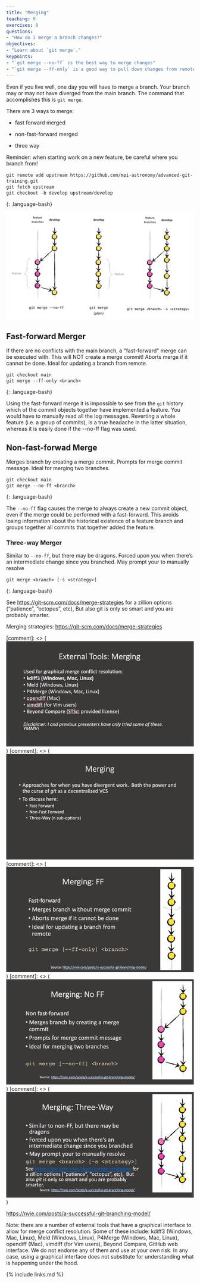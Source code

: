 ```yaml
---
title: "Merging"
teaching: 0
exercises: 0
questions:
- "How do I merge a branch changes?"
objectives:
- "Learn about `git merge`."
keypoints:
- "`git merge --no-ff` is the best way to merge changes"
- "`git merge --ff-only` is a good way to pull down changes from remote"
---
```


Even if you live well, one day you will have to merge a branch. Your branch may or may not have diverged from the main branch. The command that accomplishes this is `git merge`.

There are 3 ways to merge:

- fast forward merged

- non-fast-forward merged

- three way


Reminder: when starting work on a new feature, be careful where you branch from!

~~~
git remote add upstream https://github.com/mpi-astronomy/advanced-git-training.git
git fetch upstream
git checkout -b develop upstream/develop
~~~
{: .language-bash}

![Merging 1](../fig/09-merging.png)


## Fast-forward Merger

If there are no conflicts with the main branch, a "fast-forward" merge can be executed with. This will NOT create a merge commit! Aborts merge if it cannot be done.
Ideal for updating a branch from remote.

~~~
git checkout main
git merge --ff-only <branch>
~~~
{: .language-bash}

Using the fast-forward merge it is impossible to see from the `git` history which of the commit objects together have implemented a feature. You would have to manually read all the log messages. Reverting a whole feature (i.e. a group of commits), is a true headache in the latter situation, whereas it is easily done if the --no-ff flag was used.

## Non-fast-forwad Merge

Merges branch by creating a merge commit. Prompts for merge commit message. Ideal for merging two branches.

~~~
git checkout main
git merge --no-ff <branch>
~~~
{: .language-bash}

The `--no-ff` flag causes the merge to always create a new commit object, even if the merge could be performed with a fast-forward. This avoids losing information about the historical existence of a feature branch and groups together all commits that together added the feature.

### Three-way Merger

Similar to `--no-ff`, but there may be dragons. Forced upon you when there’s an intermediate change since you branched.
May prompt your to manually resolve

~~~
git merge <branch> [-s <strategy>]
~~~
{: .language-bash}

See https://git-scm.com/docs/merge-strategies for a zillion options (“patience”, “octopus”, etc),  But also git is only so smart and you are probably smarter.


Merging strategies: https://git-scm.com/docs/merge-strategies

[comment]: <> (![Merging 1](../fig/09-merging-1.png))
[comment]: <> (![Merging 2](../fig/10-merging-2.png)
[comment]: <> (![Merging FF](../fig/11-merging-ff.png))
[comment]: <> (![Merging no FF](../fig/12-merging-noff.png))
[comment]: <> (![Merging 3 Way](../fig/13-merging-3way.png))

https://nvie.com/posts/a-successful-git-branching-model/

Note: there are a number of external tools that have a graphical interface to allow for merge conflict resolution. Some of these include: kdiff3 (Windows, Mac, Linux), Meld (Windows, Linux), P4Merge (Windows, Mac, Linux),  opendiff (Mac), vimdiff (for Vim users), Beyond Compare, GitHub web interface. We do not endorse any of them and use at your own risk. In any case, using a graphical interface does not substitute for understanding what is happening under the hood.

{% include links.md %}
